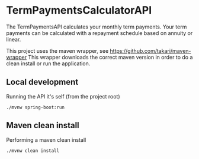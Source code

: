 # TermPaymentsCalculatorAPI

The TermPaymentsAPI calculates your monthly term payments.
Your term payments can be calculated with a repayment schedule based on annuity or linear.

This project uses the maven wrapper, see https://github.com/takari/maven-wrapper
This wrapper downloads the correct maven version in order to do a clean install or run the application.

## Local development
Running the API it's self (from the project root)

    ./mvnw spring-boot:run
    
## Maven clean install
Performing a maven clean install

    ./mvnw clean install
